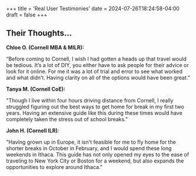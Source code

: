 +++
title = 'Real User Testimonies'
date = 2024-07-26T18:24:58-04:00
draft = false
+++

## Their Thoughts...
**Chloe O. (Cornell MBA & MILR):**

“Before coming to Cornell, I wish I had gotten a heads up that travel would be tedious. It’s a lot of DIY, you either have to ask people for their advice or look for it online. For me it was a lot of trial and error to see what worked and what didn’t. Having clarity on all of the options would have been great.”


**Tanya M. (Cornell CoE):**

"Though I live within four hours driving distance from Cornell, I really struggled figuring out the best ways to get home for break in my first two years. Having an extensive guide like this during these times would have completely taken the stress out of school breaks."


**John H. (Cornell ILR)**:

"Having grown up in Europe, it isn't feasible for me to fly home for the shorter breaks in October in February, and I would spend these long weekends in Ithaca. This guide has not only opened my eyes to the ease of traveling to New York City or Boston for a weekend, but also expands the opportunities to explore around Ithaca."